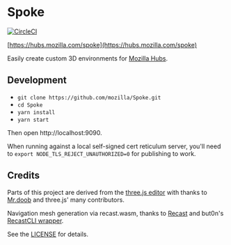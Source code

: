 # Spoke

[![CircleCI](https://circleci.com/gh/mozilla/Spoke.svg?style=svg)](https://circleci.com/gh/mozilla/Spoke)

[https://hubs.mozilla.com/spoke](https://hubs.mozilla.com/spoke)

Easily create custom 3D environments for [Mozilla Hubs](https://hubs.mozilla.com).

## Development

- `git clone https://github.com/mozilla/Spoke.git`
- `cd Spoke`
- `yarn install`
- `yarn start`

Then open http://localhost:9090.

When running against a local self-signed cert reticulum server, you'll need to `export NODE_TLS_REJECT_UNAUTHORIZED=0` for publishing to work.

## Credits

Parts of this project are derived from the [three.js editor](https://threejs.org/editor/)
with thanks to [Mr.doob](https://github.com/mrdoob) and three.js' many contributors.

Navigation mesh generation via recast.wasm, thanks to [Recast](https://github.com/recastnavigation/recastnavigation) and but0n's [RecastCLI wrapper](https://github.com/but0n/recastCLI.js).

See the [LICENSE](LICENSE) for details.
